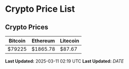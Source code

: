 # Crypto Price List

## Crypto Prices
| Bitcoin | Ethereum | Litecoin |
| ------- | -------- | -------- |
| $79225 | $1865.78 | $87.67 |
**Last Updated:** 2025-03-11 02:19 UTC
**Last Updated:** $DATE$
